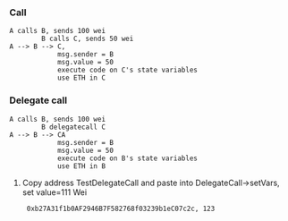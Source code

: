 ### Call 

    A calls B, sends 100 wei
            B calls C, sends 50 wei    
    A --> B --> C,
                msg.sender = B
                msg.value = 50
                execute code on C's state variables
                use ETH in C

 ### Delegate call

    A calls B, sends 100 wei
            B delegatecall C
    A --> B --> CA
                msg.sender = B
                msg.value = 50
                execute code on B's state variables
                use ETH in B

1. Copy address TestDelegateCall and paste into DelegateCall->setVars, set value=111 Wei

        0xb27A31f1b0AF2946B7F582768f03239b1eC07c2c, 123        